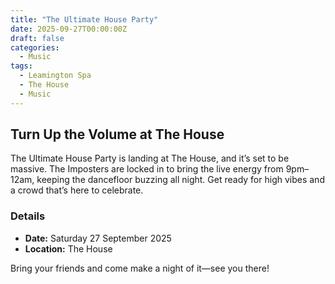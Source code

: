 ```yaml
---
title: "The Ultimate House Party"
date: 2025-09-27T00:00:00Z
draft: false
categories:
  - Music
tags:
  - Leamington Spa
  - The House
  - Music
---
```


## Turn Up the Volume at The House

The Ultimate House Party is landing at The House, and it’s set to be massive. The Imposters are locked in to bring the live energy from 9pm–12am, keeping the dancefloor buzzing all night. Get ready for high vibes and a crowd that’s here to celebrate.

### Details
- **Date:** Saturday 27 September 2025
- **Location:** The House

Bring your friends and come make a night of it—see you there!